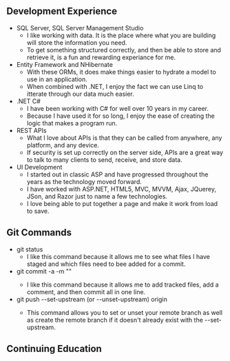 ## Development Experience
- SQL Server, SQL Server Management Studio
  - I like working with data. It is the place where what you are building will store the information you need. 
  - To get something structured correctly, and then be able to store and retrieve it, is a fun and rewarding experiance for me.
- Entity Framework and NHibernate
  - With these ORMs, it does make things easier to hydrate a model to use in an application.
  - When combined with .NET, I enjoy the fact we can use Linq to itterate through our data much easier.
- .NET C#
  - I have been working with C# for well over 10 years in my career. 
  - Because I have used it for so long, I enjoy the ease of creating the logic that makes a program run.
- REST APIs
  - What I love about APIs is that they can be called from anywhere, any platform, and any device.
  - If security is set up correctly on the server side, APIs are a great way to talk to many clients to send, receive, and store data.
- UI Development
  - I started out in classic ASP and have progressed throughout the years as the technology moved forward.
  - I have worked with ASP.NET, HTML5, MVC, MVVM, Ajax, JQuerey, JSon, and Razor just to name a few technologies.
  - I love being able to put together a page and make it work from load to save.
## Git Commands
- git status
  - I like this command because it allows me to see what files I have staged and which files need to bee added for a commit.
- git commit -a -m "<comment>"
  - I like this command because it allows me to add tracked files, add a comment, and then commit all in one line.
- git push --set-upstream (or --unset-upstream) origin <branch>
  - This command allows you to set or unset your remote branch as well as create the remote branch if it doesn't already exist with the --set-upstream.
## Continuing Education